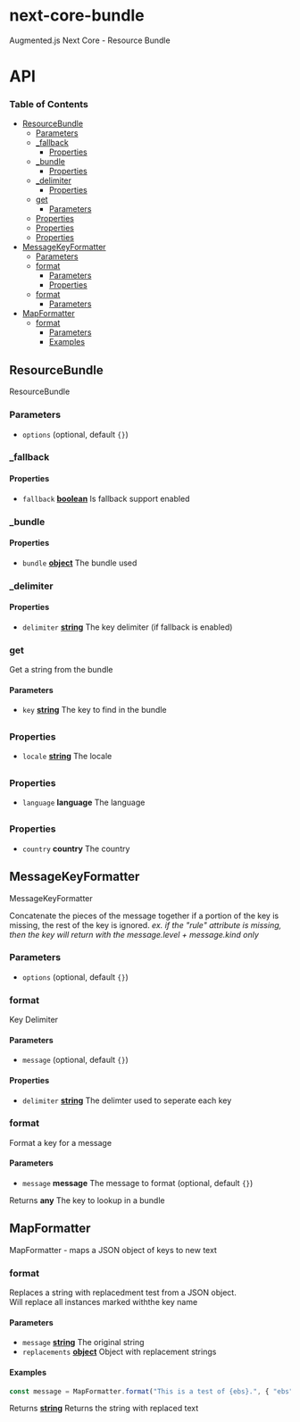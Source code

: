 # next-core-bundle

Augmented.js Next Core - Resource Bundle

# API

<!-- Generated by documentation.js. Update this documentation by updating the source code. -->

### Table of Contents

-   [ResourceBundle](#resourcebundle)
    -   [Parameters](#parameters)
    -   [\_fallback](#_fallback)
        -   [Properties](#properties)
    -   [\_bundle](#_bundle)
        -   [Properties](#properties-1)
    -   [\_delimiter](#_delimiter)
        -   [Properties](#properties-2)
    -   [get](#get)
        -   [Parameters](#parameters-1)
    -   [Properties](#properties-3)
    -   [Properties](#properties-4)
    -   [Properties](#properties-5)
-   [MessageKeyFormatter](#messagekeyformatter)
    -   [Parameters](#parameters-2)
    -   [format](#format)
        -   [Parameters](#parameters-3)
        -   [Properties](#properties-6)
    -   [format](#format-1)
        -   [Parameters](#parameters-4)
-   [MapFormatter](#mapformatter)
    -   [format](#format-2)
        -   [Parameters](#parameters-5)
        -   [Examples](#examples)

## ResourceBundle

ResourceBundle

### Parameters

-   `options`   (optional, default `{}`)

### \_fallback

#### Properties

-   `fallback` **[boolean](https://developer.mozilla.org/docs/Web/JavaScript/Reference/Global_Objects/Boolean)** Is fallback support enabled

### \_bundle

#### Properties

-   `bundle` **[object](https://developer.mozilla.org/docs/Web/JavaScript/Reference/Global_Objects/Object)** The bundle used

### \_delimiter

#### Properties

-   `delimiter` **[string](https://developer.mozilla.org/docs/Web/JavaScript/Reference/Global_Objects/String)** The key delimiter (if fallback is enabled)

### get

Get a string from the bundle

#### Parameters

-   `key` **[string](https://developer.mozilla.org/docs/Web/JavaScript/Reference/Global_Objects/String)** The key to find in the bundle

## 

### Properties

-   `locale` **[string](https://developer.mozilla.org/docs/Web/JavaScript/Reference/Global_Objects/String)** The locale

## 

### Properties

-   `language` **language** The language

## 

### Properties

-   `country` **country** The country

## MessageKeyFormatter

<p>MessageKeyFormatter<br/>

Concatenate the pieces of the message together if a portion of the key is
missing, the rest of the key is ignored. <em>ex. if the "rule" attribute is
missing, then the key will return with the message.level + message.kind only</em></p>

### Parameters

-   `options`   (optional, default `{}`)

### format

Key Delimiter

#### Parameters

-   `message`   (optional, default `{}`)

#### Properties

-   `delimiter` **[string](https://developer.mozilla.org/docs/Web/JavaScript/Reference/Global_Objects/String)** The delimter used to seperate each key

### format

Format a key for a message

#### Parameters

-   `message` **message** The message to format (optional, default `{}`)

Returns **any** The key to lookup in a bundle

## MapFormatter

MapFormatter - maps a JSON object of keys to new text

### format

Replaces a string with replacedment test from a JSON object.  
Will replace all instances marked withthe key name

#### Parameters

-   `message` **[string](https://developer.mozilla.org/docs/Web/JavaScript/Reference/Global_Objects/String)** The original string
-   `replacements` **[object](https://developer.mozilla.org/docs/Web/JavaScript/Reference/Global_Objects/Object)** Object with replacement strings

#### Examples

```javascript
const message = MapFormatter.format("This is a test of {ebs}.", { "ebs": "the Emergency Broadcast System" });
```

Returns **[string](https://developer.mozilla.org/docs/Web/JavaScript/Reference/Global_Objects/String)** Returns the string with replaced text
